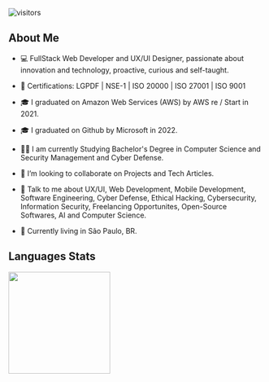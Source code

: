 ![visitors](https://visitor-badge.glitch.me/badge?page_id=luannutels.luannutels)
  
</p>

<h2> About Me </h2>

- 💻 FullStack Web Developer and UX/UI Designer, passionate about innovation and technology, proactive, curious and self-taught.

- 📄 Certifications: LGPDF | NSE-1 | ISO 20000 | ISO 27001 | ISO 9001

- 🎓 I graduated on Amazon Web Services (AWS) by AWS re / Start in 2021.

- 🎓 I graduated on Github by Microsoft in 2022.
  
- 👨‍🎓 I am currently Studying Bachelor's Degree in Computer Science and Security Management and Cyber Defense.
  
- 👯 I’m looking to collaborate on Projects and Tech Articles.

- 💬 Talk to me about UX/UI, Web Development, Mobile Development, Software Engineering, Cyber Defense, Ethical Hacking, Cybersecurity, Information Security, Freelancing Opportunites, Open-Source Softwares, AI and Computer Science.
  
- 📍 Currently living in São Paulo, BR.
  
<h2> Languages Stats </h2>
  <div>
  <a href="https://github.com/luannutels">
  <img height="200em" src="https://github-readme-stats.vercel.app/api/top-langs/?username=luannutels&layout=compact&langs_count=7&theme=codeSTACKr"/>
  
  ##
